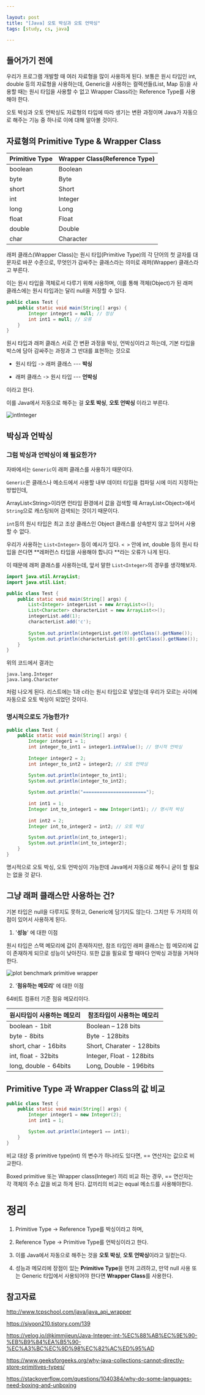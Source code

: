 ```yaml
---

layout: post
title: "[Java] 오토 박싱과 오토 언박싱"
tags: [study, cs, java]

---
```


## 들어가기 전에

우리가 프로그램 개발할 때 여러 자료형을 많이 사용하게 된다. 보통은 원시 타입인 int, double 등의 자료형을 사용하는데, Generic을 사용하는 컬렉션들(List, Map 등)을 사용할 때는 원시 타입을 사용할 수 없고 Wrapper Class라는 Reference Type를 사용해야 한다.

오토 박싱과 오토 언박싱도 자료형의 타입에 따라 생기는 변환 과정이며 Java가 자동으로 해주는 기능 중 하나로 이에 대해 알아볼 것이다.



## 자료형의 Primitive Type & Wrapper Class

| Primitive Type | Wrapper Class(Reference Type) |
| -------------- | ----------------------------- |
| boolean        | Boolean                       |
| byte           | Byte                          |
| short          | Short                         |
| int            | Integer                       |
| long           | Long                          |
| float          | Float                         |
| double         | Double                        |
| char           | Character                     |

래퍼 클래스(Wrapper Class)는 원시 타입(Primitive Type)의 각 단어의 첫 글자를 대문자로 바꾼 수준으로, 무엇인가 감싸주는 클래스라는 의미로 래퍼(Wrapper) 클래스라고 부른다.

이는 원시 타입을 객체로서 다루기 위해 사용하며, 이를 통해 객체(Object)가 된 래퍼 클래스에는 원시 타입과는 달리 null을 저장할 수 있다.

```java
public class Test {
	public static void main(String[] args) {
		Integer integer1 = null; // 정상
		int int1 = null; // 오류
	}
}
```



원시 타입과 래퍼 클래스 서로 간 변환 과정을 박싱, 언박싱이라고 하는데, 기본 타입을 박스에 담아 감싸주는 과정과 그 반대를 표현하는 것으로

* 원시 타입 -> 래퍼 클래스 --- **박싱**

* 래퍼 클래스 -> 원시 타입 --- **언박싱** 

이라고 한다.



이를 Java에서 자동으로 해주는 걸 **오토 박싱**, **오토 언박싱** 이라고 부른다.

![intInteger](C:\Users\jszna\Desktop\intInteger.png)

## 박싱과 언박싱

### 그럼 박싱과 언박싱이 왜 필요한가?

자바에서는 `Generic`이 래퍼 클래스를 사용하기 때문이다.

`Generic`은 클래스나 메소드에서 사용할 내부 데이터 타입을 컴파일 시에 미리 지정하는 방법인데, 

ArrayList\<String>이라면 런타임 환경에서 값을 검색할 때 ArrayList\<Object>에서 `String`으로 캐스팅되어 검색되는 것이기 때문이다.

`int`등의 원시 타입은 최고 조상 클래스인 Object 클래스를 상속받지 않고 있어서 사용할 수 없다.



우리가 사용하는 `List<Integer>` 등이 예시가 있다. `< >` 안에 int, double 등의 원시 타입을 쓴다면 **레퍼런스 타입을 사용해야 합니다 **라는 오류가 나게 된다.

이 때문에 래퍼 클래스를 사용하는데, 앞서 말한 `List<Integer>`의 경우를 생각해보자.

```java
import java.util.ArrayList;
import java.util.List;

public class Test {
	public static void main(String[] args) {
		List<Integer> integerList = new ArrayList<>();
		List<Character> characterList = new ArrayList<>();
		integerList.add(1);
		characterList.add('c');
		
		System.out.println(integerList.get(0).getClass().getName());
		System.out.println(characterList.get(0).getClass().getName());
	}
}
```



위의 코드에서 결과는

```
java.lang.Integer
java.lang.Character
```

처럼 나오게 된다. 리스트에는 1과 c라는 원시 타입으로 넣었는데 우리가 모르는 사이에 자동으로 오토 박싱이 되었던 것이다.



### 명시적으로도 가능한가?

```java
public class Test {
	public static void main(String[] args) {
		Integer integer1 = 1;
		int integer_to_int1 = integer1.intValue(); // 명시적 언박싱
		
		Integer integer2 = 2;
		int integer_to_int2 = integer2; // 오토 언박싱

		System.out.println(integer_to_int1);
		System.out.println(integer_to_int2);
		
		System.out.println("=======================");
		
		int int1 = 1;
		Integer int_to_integer1 = new Integer(int1); // 명시적 박싱
		
		int int2 = 2;
		Integer int_to_integer2 = int2; // 오토 박싱

		System.out.println(int_to_integer1);
		System.out.println(int_to_integer2);
	}
}
```

명시적으로 오토 박싱, 오토 언박싱이 가능한데 Java에서 자동으로 해주니 굳이 할 필요는 없을 것 같다.

## 그냥 래퍼 클래스만 사용하는 건?

기본 타입은 null을 다루지도 못하고, Generic에 담기지도 않는다. 그치만 두 가지의 이점이 있어서 사용하게 된다.

1. '**성능**' 에 대한 이점

원시 타입은 스택 메모리에 값이 존재하지만, 참조 타입인 래퍼 클래스는 힙 메모리에 값이 존재하게 되므로 성능이 낮아진다. 또한 값을 필요로 할 때마다 언박싱 과정을 거쳐야 한다.

![plot benchmark primitive wrapper](https://www.baeldung.com/wp-content/uploads/2018/08/plot-benchmark-primitive-wrapper-3.gif)

2. '**점유하는 메모리**' 에 대한 이점

64비트 컴퓨터 기준 점유 메모리이다.

| **원시타입이 사용하는 메모리** | **참조타입이 사용하는 메모리** |
| ------------------------------ | ------------------------------ |
| boolean - 1bit                 | Boolean – 128 bits             |
| byte - 8bits                   | Byte - 128bits                 |
| short, char - 16bits           | Short, Charater - 128bits      |
| int, float - 32bits            | Integer, Float - 128bits       |
| long, double - 64bits          | Long, Double - 196bits         |

## Primitive Type 과 Wrapper Class의 값 비교

```java
public class Test {
	public static void main(String[] args) {
		Integer integer1 = new Integer(2);
		int int1 = 1;

		System.out.println(integer1 == int1);
	}
}
```





비교 대상 중 primitive type(int) 의 변수가 하나라도 있다면,
== 연산자는 값으로 비교한다.

Boxed primitive 또는 Wrapper class(Integer) 끼리 비교 하는 경우,
== 연산자는 각 객체의 주소 값을 비교 하게 된다.
값끼리의 비교는 equal 메소드를 사용해야한다.



# 정리

1. Primitive Type -> Reference Type를 박싱이라고 하며,

2. Reference Type -> Primitive Type를 언박싱이라고 한다.

3. 이를 Java에서 자동으로 해주는 것을 **오토 박싱**, **오토 언박싱**이라고 일컫는다.
4. 성능과 메모리에 장점이 있는 **Primitive Type**을 먼저 고려하고, 만약 null 사용 또는 Generic 타입에서 사용되어야 한다면 **Wrapper Class**를 사용한다.



## 참고자료

http://www.tcpschool.com/java/java_api_wrapper

https://siyoon210.tistory.com/139

https://velog.io/@kimmjieun/Java-Integer-int-%EC%88%AB%EC%9E%90-%EB%B9%84%EA%B5%90-%EC%A3%BC%EC%9D%98%EC%82%AC%ED%95%AD

https://www.geeksforgeeks.org/why-java-collections-cannot-directly-store-primitives-types/

https://stackoverflow.com/questions/1040384/why-do-some-languages-need-boxing-and-unboxing
